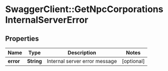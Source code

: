 # SwaggerClient::GetNpcCorporationsInternalServerError

## Properties
Name | Type | Description | Notes
------------ | ------------- | ------------- | -------------
**error** | **String** | Internal server error message | [optional] 


